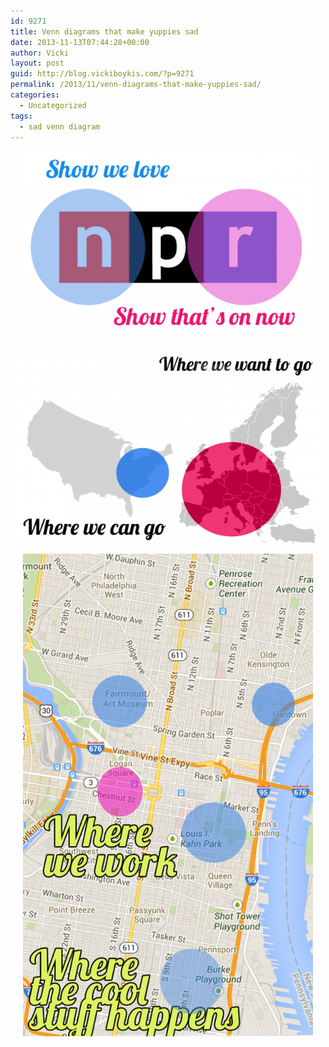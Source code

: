 ```yaml
---
id: 9271
title: Venn diagrams that make yuppies sad
date: 2013-11-13T07:44:28+00:00
author: Vicki
layout: post
guid: http://blog.vickiboykis.com/?p=9271
permalink: /2013/11/venn-diagrams-that-make-yuppies-sad/
categories:
  - Uncategorized
tags:
  - sad venn diagram
---
```

<p style="text-align: center;">
  <a href="https://raw.githubusercontent.com/veekaybee/wlb/gh-pages/assets/images/2013/11/SadVennDiagram.png"><a href="https://raw.githubusercontent.com/veekaybee/wlb/gh-pages/assets/images/2013/11/SaddVenn3.png"><img class="aligncenter  wp-image-9277" alt="SaddVenn3" src="https://raw.githubusercontent.com/veekaybee/wlb/gh-pages/assets/images/2013/11/SaddVenn3-580x386.png" width="464" height="309" /></a><img class="aligncenter  wp-image-9272" alt="SadVennDiagram" src="https://raw.githubusercontent.com/veekaybee/wlb/gh-pages/assets/images/2013/11/SadVennDiagram-580x376.png" width="487" height="316" /></a>
</p>

<p style="text-align: center;">
  <a href="https://raw.githubusercontent.com/veekaybee/wlb/gh-pages/assets/images/2013/11/SaddVenn2.png"><img class="aligncenter  wp-image-9275" alt="SaddVenn2" src="https://raw.githubusercontent.com/veekaybee/wlb/gh-pages/assets/images/2013/11/SaddVenn2-580x965.png" width="464" height="772" /></a>
</p>